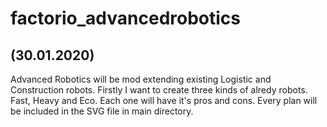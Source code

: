 # factorio_advancedrobotics

(30.01.2020)
-
Advanced Robotics will be mod extending existing Logistic and Construction robots.
Firstly I want to create three kinds of alredy robots. Fast, Heavy and Eco. Each one will have it's pros and cons.
Every plan will be included in the SVG file in main directory.
